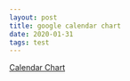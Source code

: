 ```yaml
---
layout: post
title: google calendar chart
date: 2020-01-31
tags: test
---
```


[Calendar Chart](https://developers.google.com/chart/interactive/docs/gallery/calendar)

<script type="text/javascript" src="https://www.gstatic.com/charts/loader.js"></script>
<script type="text/javascript">
  google.charts.load("current", {packages:["calendar"]});
  google.charts.setOnLoadCallback(drawChart);

function drawChart() {
   var dataTable = new google.visualization.DataTable();
   dataTable.addColumn({ type: 'date', id: 'Date' });
   dataTable.addColumn({ type: 'number', id: 'Won/Loss' });
   dataTable.addRows([
      [ new Date(2012, 3, 13), 37032 ],
      [ new Date(2012, 3, 14), 38024 ],
      [ new Date(2012, 3, 15), 38024 ],
      [ new Date(2012, 3, 16), 38108 ],
      [ new Date(2012, 3, 17), 38229 ],
      // Many rows omitted for brevity.
      [ new Date(2013, 9, 4), 38177 ],
      [ new Date(2013, 9, 5), 38705 ],
      [ new Date(2013, 9, 12), 38210 ],
      [ new Date(2013, 9, 13), 38029 ],
      [ new Date(2013, 9, 19), 38823 ],
      [ new Date(2013, 9, 23), 38345 ],
      [ new Date(2013, 9, 24), 38436 ],
      [ new Date(2013, 9, 30), 38447 ]
    ]);

   var chart = new google.visualization.Calendar(document.getElementById('calendar_basic'));

   var options = {
     title: "Google Calendar Chart Example",
     height: 350,
   };

   chart.draw(dataTable, options);
}
</script>

<div id="calendar_basic" style="width: 1000px; height: 350px;"></div>
